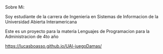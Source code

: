 Sobre Mi:

Soy estudiante de la carrera de Ingenieria en Sistemas de Informacion de la Universidad Abierta Interamericana

Este es un proyecto para la materia Lenguajes de Programacion para la Administracion de 4to año

https://lucasboasso.github.io/UAI-juegoDamas/
